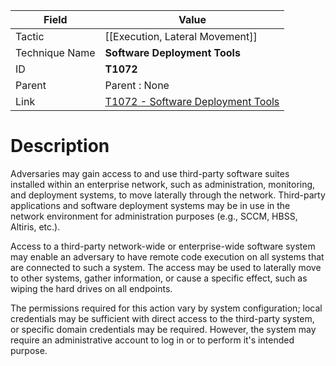 
|Field|Value|
|---|---|
|Tactic|[[Execution,  Lateral Movement]]|
|Technique Name|**Software Deployment Tools**|
|ID|**T1072**|
|Parent|Parent : None|
|Link|[T1072 - Software Deployment Tools](https://attack.mitre.org/techniques/T1072)|

# Description

Adversaries may gain access to and use third-party software suites installed within an enterprise network, such as administration, monitoring, and deployment systems, to move laterally through the network. Third-party applications and software deployment systems may be in use in the network environment for administration purposes (e.g., SCCM, HBSS, Altiris, etc.).

Access to a third-party network-wide or enterprise-wide software system may enable an adversary to have remote code execution on all systems that are connected to such a system. The access may be used to laterally move to other systems, gather information, or cause a specific effect, such as wiping the hard drives on all endpoints.

The permissions required for this action vary by system configuration; local credentials may be sufficient with direct access to the third-party system, or specific domain credentials may be required. However, the system may require an administrative account to log in or to perform it's intended purpose.